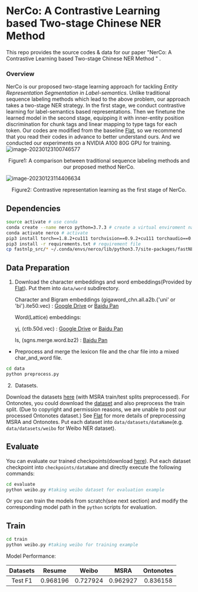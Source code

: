 # NerCo: A Contrastive Learning based Two-stage Chinese NER Method  

This repo provides the source codes & data for our paper "NerCo: A Contrastive Learning based Two-stage Chinese NER Method  " .

### Overview

NerCo is our proposed two-stage learning approach for tackling *Entity Representation Segmentation in Label-semantics*. Unlike traditional sequence labeling methods which lead to the above problem, our approach takes a two-stage NER strategy. In the first stage, we conduct contrastive learning for label-semantics based representations. Then we finetune the learned model in the second stage, equipping it with inner-entity position discrimination for chunk tags and linear mapping to type tags for each token. 
Our codes are modified from the baseline [Flat](https://github.com/LeeSureman/Flat-Lattice-Transformer/tree/master), so we recommend that you read their codes in advance to better understand ours. And we conducted our experiments on a NVIDIA A100 80G GPU for training.
![image-20230123100746577](figures/framework.png)

<p align="center">
    Figure1: A comparison between traditional sequence labeling methods and our proposed method NerCo. 
</p>

![image-20230123114406634](figures/contrast.png)

<p align="center">
    Figure2: Contrastive representation learning as the first stage of NerCo.  
</p>

## Dependencies

```bash
source activate # use conda
conda create --name nerco python=3.7.3 # create a virtual enviroment named nerco
conda activate nerco # activate
pip3 install torch==1.8.2+cu111 torchvision==0.9.2+cu111 torchaudio==0.8.2 -f https://download.pytorch.org/whl/lts/1.8/torch_lts.html # torch
pip3 install -r requirements.txt # requirement file
cp fastnlp_src/* ~/.conda/envs/nerco/lib/python3.7/site-packages/fastNLP/core/. # overwrite fastnlp source
```

## Data Preparation
1. Download the character embeddings and word embeddings(Provided by [Flat](https://github.com/LeeSureman/Flat-Lattice-Transformer/blob/master/README.md)). Put them into `data/word` subdirectory.

      Character and Bigram embeddings (gigaword_chn.all.a2b.{'uni' or 'bi'}.ite50.vec) : [Google Drive](https://drive.google.com/file/d/1_Zlf0OAZKVdydk7loUpkzD2KPEotUE8u/view?usp=sharing) or [Baidu Pan](https://pan.baidu.com/s/1pLO6T9D)

      Word(Lattice) embeddings: 
      
      yj, (ctb.50d.vec) : [Google Drive](https://drive.google.com/file/d/1K_lG3FlXTgOOf8aQ4brR9g3R40qi1Chv/view?usp=sharing) or [Baidu Pan](https://pan.baidu.com/s/1pLO6T9D)
      
      ls, (sgns.merge.word.bz2) : [Baidu Pan](https://pan.baidu.com/s/1luy-GlTdqqvJ3j-A4FcIOw)

- Preprocess and merge the lexicon file and the char file into a mixed char_and_word file.
```bash
cd data
python preprocess.py
```

&nbsp;2.&nbsp; Datasets.

Download the datasets [here](https://drive.google.com/drive/folders/1efbRAjqIRe5y1meiNEZdR4EzRmY7tOM0?usp=sharing) (with MSRA train/test splits preprocessed). For Ontonotes, you could download the [dataset](https://catalog.ldc.upenn.edu/LDC2011T03) and also preprocess the train split. (Due to copyright and permission reasons, we are unable to post our processed Ontonotes dataset.) See [Flat](https://github.com/LeeSureman/Flat-Lattice-Transformer/blob/master/README.md) for more details of preprocessing MSRA and Ontonotes.
Put each dataset into `data/datasets/dataName`(e.g. `data/datasets/weibo` for Weibo NER dataset).

## Evaluate
You can evaluate our trained checkpoints(download [here](https://drive.google.com/drive/folders/17PD3q4Hl77DKq0PjfQp4gmH2715hWZJF?usp=sharing)).
Put each dataset checkpoint into `checkpoints/dataName` and directly execute the following commands:
```bash
cd evaluate
python weibo.py #taking weibo dataset for evaluation example
```

Or you can train the models from scratch(see next section) and modify the corresponding model path in the `python` scripts for evaluation.

## Train

```bash
cd train
python weibo.py #taking weibo for training example
```

Model Performance:

|  Datasets | Resume|Weibo| MSRA| Ontonotes|
| :----:  | :----:  | :----:  |  :----:  |  :----:  |
|Test F1| 0.968196   | 0.727924  |0.962927|0.836158|
